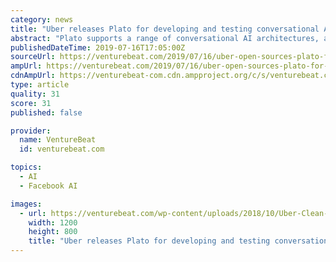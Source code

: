 ```yaml
---
category: news
title: "Uber releases Plato for developing and testing conversational AI"
abstract: "Plato supports a range of conversational AI architectures, and each element can be trained using popular machine learning libraries such as Uber’s Ludwig, Google’s TensorFlow, and Facebook’s PyTorch. Above: Plato’s generic agent architecture ..."
publishedDateTime: 2019-07-16T17:05:00Z
sourceUrl: https://venturebeat.com/2019/07/16/uber-open-sources-plato-for-developing-and-testing-conversational-ai/
ampUrl: https://venturebeat.com/2019/07/16/uber-open-sources-plato-for-developing-and-testing-conversational-ai/amp/
cdnAmpUrl: https://venturebeat-com.cdn.ampproject.org/c/s/venturebeat.com/2019/07/16/uber-open-sources-plato-for-developing-and-testing-conversational-ai/amp/
type: article
quality: 31
score: 31
published: false

provider:
  name: VentureBeat
  id: venturebeat.com

topics:
  - AI
  - Facebook AI

images:
  - url: https://venturebeat.com/wp-content/uploads/2018/10/Uber-Clean-Air-Plan-2018_2-©Uber_CPG-Photography.jpg?w=1200&#038;strip=all
    width: 1200
    height: 800
    title: "Uber releases Plato for developing and testing conversational AI"
---
```

